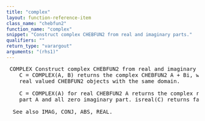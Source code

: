```yaml
---
title: "complex"
layout: function-reference-item
class_name: "chebfun2"
function_name: "complex"
snippet: "Construct complex CHEBFUN2 from real and imaginary parts."
qualifiers: ""
return_type: "varargout"
arguments: "(rhs1)"
---
```


<pre class="help-text"> COMPLEX Construct complex CHEBFUN2 from real and imaginary parts.
    C = COMPLEX(A, B) returns the complex CHEBFUN2 A + Bi, where A and B are
    real valued CHEBFUN2 objects with the same domain.
 
    C = COMPLEX(A) for real CHEBFUN2 A returns the complex result C with real
    part A and all zero imaginary part. isreal(C) returns false.
 
  See also IMAG, CONJ, ABS, REAL.
</pre>